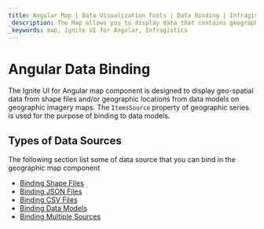 ```yaml
---
title: Angular Map | Data Visualization Tools | Data Binding | Infragistics
_description: The Map allows you to display data that contains geographic locations from view models or geo-spatial data loaded from shape files on geographic imagery maps.View the demo, dependencies, usage and toolbar for more information.
_keywords: map, Ignite UI for Angular, Infragistics
---
```


# Angular Data Binding

The Ignite UI for Angular map component is designed to display geo-spatial data from shape files and/or geographic locations from data models on geographic imagery maps. The `ItemsSource` property of geographic series is used for the purpose of binding to data models.

## Types of Data Sources

The following section list some of data source that you can bind in the geographic map component

-   [Binding Shape Files](geo-map-binding-shp-file.md)
-   [Binding JSON Files](geo-map-binding-data-json-points.md)
-   [Binding CSV Files](geo-map-binding-data-csv.md)
-   [Binding Data Models](geo-map-binding-data-model.md)
-   [Binding Multiple Sources](geo-map-binding-multiple-sources.md)
